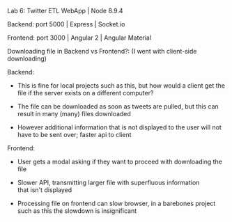 Lab 6: Twitter ETL WebApp | Node 8.9.4

Backend: port 5000 | Express | Socket.io

Frontend: port 3000 | Angular 2 | Angular Material

Downloading file in Backend vs Frontend?: (I went with client-side downloading)

Backend:
- This is fine for local projects such as this, but how would a client    get the file if the server exists on a different computer?

- The file can be downloaded as soon as tweets are pulled, but this can   result in many (many) files downloaded

- However additional information that is not displayed to the user will   not have to be sent over; faster api to client

Frontend:
- User gets a modal asking if they want to proceed with downloading the   file

- Slower API, transmitting larger file with superfluous information  
  that isn't displayed

- Processing file on frontend can slow browser, in a barebones project    such as this the slowdown is insignificant
